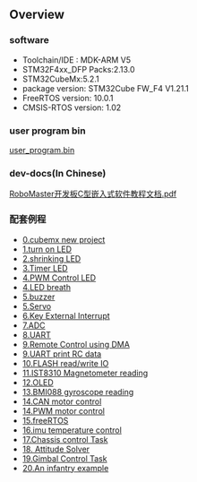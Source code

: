 ﻿## Overview
### software 
 - Toolchain/IDE : MDK-ARM V5
 - STM32F4xx_DFP Packs:2.13.0
 - STM32CubeMx:5.2.1
 - package version: STM32Cube FW_F4 V1.21.1
 - FreeRTOS version: 10.0.1
 - CMSIS-RTOS version: 1.02
 
### user program bin
[user_program.bin](0.new_cubemx_program/user_program.bin)

### dev-docs(In Chinese)
[RoboMaster开发板C型嵌入式软件教程文档.pdf](RoboMaster开发板C型嵌入式软件教程文档.pdf)
### 配套例程
* [0.cubemx new project](0.new_cubemx_program)
* [1.turn on LED](1.light_led)
* [2.shrinking LED](2.flash_light)
* [3.Timer LED](3.tim_light)
* [4.PWM Control LED](4.PWM_light)
* [4.LED breath](4.homework_flow_led)
* [5.buzzer](5.buzzer)
* [5.Servo](5.servo_motor)
* [6.Key External Interrupt](6.key_exit)
* [7.ADC](7.ADC_24V_power)
* [8.UART](8.USART_receive_and_send)
* [9.Remote Control using DMA](9.remote_control_dma)
* [9.UART print RC data](9.remote_control_printf_pc)
* [10.FLASH read/write IO](10.flash_read_and_write)
* [11.IST8310 Magnetometer reading](11.ist8310)
* [12.OLED](11.ist8310)
* [13.BMI088 gyroscope reading](13.spi_bmi088)
* [14.CAN motor control](14.CAN)
* [14.PWM motor control](14.PWM_SNAIL)
* [15.freeRTOS](15.freeRTOS_LED)
* [16.imu temperature control](16.imu_temperature_control_task)
* [17.Chassis control Task](17.chassis_task)
* [18. Attitude Solver](18.ins_task)
* [19.Gimbal Control Task](19.gimbal_task)
* [20.An infantry example](20.standard_robot)
